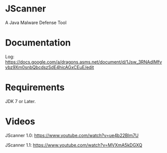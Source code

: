 JScanner
========

A Java Malware Defense Tool


Documentation
=============
Log: https://docs.google.com/a/dragons.asms.net/document/d/1Jsw_3RNAdIMfvvbz9Xm0snbQbcdszSdE4hicAGxCEuE/edit


Requirements
============

JDK 7 or Later.


Videos
======

JScanner 1.0: https://www.youtube.com/watch?v=ue4b22Blm7U

JScanner 1.1: https://www.youtube.com/watch?v=MVXmA5kDGXQ
